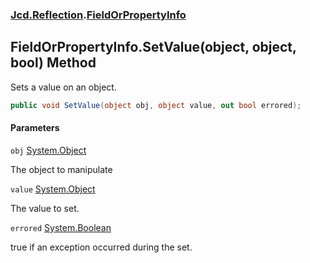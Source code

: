 ### [Jcd.Reflection](Jcd.Reflection.md 'Jcd.Reflection').[FieldOrPropertyInfo](FieldOrPropertyInfo.md 'Jcd.Reflection.FieldOrPropertyInfo')

## FieldOrPropertyInfo.SetValue(object, object, bool) Method

Sets a value on an object.

```csharp
public void SetValue(object obj, object value, out bool errored);
```
#### Parameters

<a name='Jcd.Reflection.FieldOrPropertyInfo.SetValue(object,object,bool).obj'></a>

`obj` [System.Object](https://docs.microsoft.com/en-us/dotnet/api/System.Object 'System.Object')

The object to manipulate

<a name='Jcd.Reflection.FieldOrPropertyInfo.SetValue(object,object,bool).value'></a>

`value` [System.Object](https://docs.microsoft.com/en-us/dotnet/api/System.Object 'System.Object')

The value to set.

<a name='Jcd.Reflection.FieldOrPropertyInfo.SetValue(object,object,bool).errored'></a>

`errored` [System.Boolean](https://docs.microsoft.com/en-us/dotnet/api/System.Boolean 'System.Boolean')

true if an exception occurred during the set.